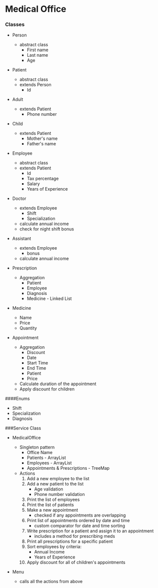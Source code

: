# **Medical Office**
### Classes

* Person 
    * abstract class
        - First name
        - Last name
        - Age

* Patient
    * abstract class
    * extends Person
        - Id

* Adult 
    * extends Patient
        - Phone number

* Child 
    * extends Patient
        - Mother's name
        - Father's name
    
* Employee
    * abstract class
    * extends Patient
        - Id 
        - Tax percentage
        - Salary
        - Years of Experience
    
* Doctor
    * extends Employee
        - Shift
        - Specialization
    * calculate annual income
    * check for night shift bonus
    
* Assistant
    * extends Employee
        - bonus
    * calculate annual income
    
* Prescription
    * Aggregation
        - Patient
        - Employee
        - Diagnosis
        - Medicine - Linked List
    
* Medicine
    * Name
    * Price
    * Quantity
    
* Appointment
    * Aggregation
        * Discount
        * Date
        * Start Time
        * End Time
        * Patient
        * Price
    * Calculate duration of the appointment
    * Apply discount for children
    
####Enums
* Shift
* Specialization 
* Diagnosis
    
###Service Class
* MedicalOffice
    * Singleton pattern
        * Office Name
        * Patients - ArrayList
        * Employees - ArrayList
        * Appointments & Prescriptions - TreeMap 
    * Actions
        1. Add a new employee to the list
        2. Add a new patient to the list
            - Age validation
            - Phone number validation
        3. Print the list of employees
        4. Print the list of patients
        5. Make a new appointment 
            - checked if any appointments are overlapping 
        6. Print list of appointments ordered by date and time
            - custom comparator for date and time sorting
        7. Write prescription for a patient and assign it to an appointment
            - includes a method for prescribing meds
        8. Print all prescriptions for a specific patient
        9. Sort employees by criteria:
            - Annual Income
            - Years of Experience
        10. Apply discount for all of children's appointments
    
* Menu 
    * calls all the actions from above 
